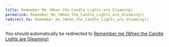```yaml
---
title: Remember Me (When the Candle Lights are Gleaming)
permalink: Remember_Me_(When_the_Candle_Lights_are_Gleaming)/
redirect_to: Remember_me_(When_the_Candle_Lights_are_Gleaming)/
---
```


You should automatically be redirected to [Remember me (When the Candle Lights are Gleaming)](Remember_me_(When_the_Candle_Lights_are_Gleaming)/)
